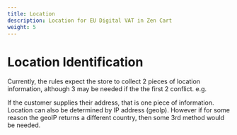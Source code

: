 ```yaml
---
title: Location
description: Location for EU Digital VAT in Zen Cart 
weight: 5
---
```


Location Identification
============

Currently, the rules expect the store to collect 2 pieces of location information, although 3 may be needed if the the first 2 conflict.
e.g.

If the customer supplies their address, that is one piece of information. Location can also be determined by IP address (geoIp).
However if for some reason the geoIP returns a different country, then some 3rd method would be needed.

